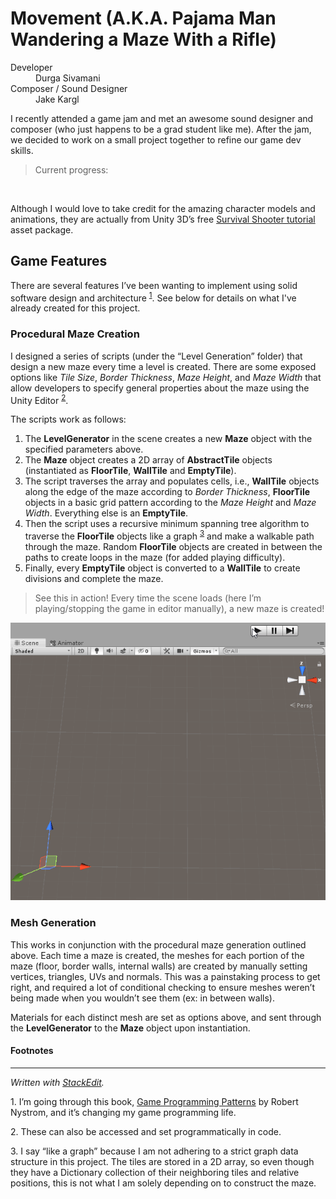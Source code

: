 <h1 id="movement-a.k.a.-pajama-man-wandering-a-maze-with-a-rifle">Movement (A.K.A. Pajama Man Wandering a Maze With a Rifle)</h1>
<dl>
<dt>Developer</dt>
<dd>Durga Sivamani</dd>
<dt>Composer / Sound Designer</dt>
<dd>Jake Kargl</dd>
</dl>
<p>I recently attended a game jam and met an awesome sound designer and composer (who just happens to be a grad student like me). After the jam, we decided to work on a small project together to refine our game dev skills.</p>
<blockquote>
<p>Current progress:</p>
</blockquote>
<p><img src="Gifs/movement_status_11-19-19.gif" alt=""></p>
<p>Although I would love to take credit for the amazing character models and animations, they are actually from Unity 3D’s free <a href="https://learn.unity.com/project/survival-shooter-tutorial">Survival Shooter tutorial</a> asset package.</p>
<h2 id="game-features">Game Features</h2>
<p>There are several features I’ve been wanting to implement using solid software design and architecture <sup><a href="#fn1">1</a></sup>. See below for details on what I've already created for this project.</p>
<h3 id="procedural-maze-creation">Procedural Maze Creation</h3>
<p>I designed a series of scripts (under the “Level Generation” folder) that design a new maze every time a level is created. There are some exposed options like <em>Tile Size</em>, <em>Border Thickness</em>, <em>Maze Height</em>, and <em>Maze Width</em> that allow developers to specify general properties about the maze using the Unity Editor <sup><a href="#fn2">2</a></sup>.</p>
<p>The scripts work as follows:</p>
<ol>
<li>The <strong>LevelGenerator</strong> in the scene creates a new <strong>Maze</strong> object with the specified parameters above.</li>
<li>The <strong>Maze</strong> object creates a 2D array of <strong>AbstractTile</strong> objects (instantiated as <strong>FloorTile</strong>, <strong>WallTile</strong> and <strong>EmptyTile</strong>).</li>
<li>The script traverses the array and populates cells, i.e., <strong>WallTile</strong> objects along the edge of the maze according to <em>Border Thickness</em>, <strong>FloorTile</strong> objects in a basic grid pattern according to the <em>Maze Height</em> and <em>Maze Width</em>. Everything else is an <strong>EmptyTile</strong>.</li>
<li>Then the script uses a recursive minimum spanning tree algorithm to traverse the <strong>FloorTile</strong> objects like a graph <sup><a href="#fn3">3</a></sup> and make a walkable path through the maze. Random <strong>FloorTile</strong> objects are created in between the paths to create loops in the maze (for added playing difficulty).</li>
<li>Finally, every <strong>EmptyTile</strong> object is converted to a <strong>WallTile</strong> to create divisions and complete the maze.</li>
</ol>
<blockquote>
<p>See this in action! Every time the scene loads (here I’m playing/stopping the game in editor manually), a new maze is created!</p>
</blockquote>
<p><img src="Gifs/maze_generation.gif" alt=""></p>
<h3 id="mesh-generation">Mesh Generation</h3>
<p>This works in conjunction with the procedural maze generation outlined above. Each time a maze is created, the meshes for each portion of the maze (floor, border walls, internal walls) are created by manually setting vertices, triangles, UVs and normals. This was a painstaking process to get right, and required a lot of conditional checking to ensure meshes weren’t being made when you wouldn’t see them (ex: in between walls).</p>
<p>Materials for each distinct mesh are set as options above, and sent through the <strong>LevelGenerator</strong> to the <strong>Maze</strong> object upon instantiation.</p>
<h4 id="footnotes">Footnotes</h4>
<hr>
<p><em>Written with <a href="https://stackedit.io/">StackEdit</a>.</em></p>
<p><a id="fn1">1.</a> I’m going through this book, <a href="https://gameprogrammingpatterns.com/">Game Programming Patterns</a> by Robert Nystrom, and it’s changing my game programming life.</p>
<p><a id="fn2">2.</a> These can also be accessed and set programmatically in code.</p>
<p><a id="fn3">3.</a> I say “like a graph” because I am not adhering to a strict graph data structure in this project. The tiles are stored in a 2D array, so even though they have a Dictionary collection of their neighboring tiles and relative positions, this is not what I am solely depending on to construct the maze.</p>

